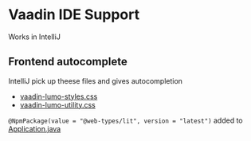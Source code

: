 # Vaadin IDE Support
Works in IntelliJ

## Frontend autocomplete
IntelliJ pick up theese files and gives autocompletion

* [vaadin-lumo-styles.css](vaadin-lumo-utility.css)
* [vaadin-lumo-utility.css](vaadin-lumo-utility.css)
                                                         
`@NpmPackage(value = "@web-types/lit", version = "latest")` added to [Application.java](../../../../small-business-starter-vaadin/src/main/java/com/smallbusiness/application/Application.java)

